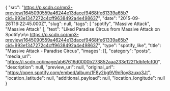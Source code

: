 {
  "src": "https://p.scdn.co/mp3-preview/1645090559a46244e13dacef9468ffe61339a65b?cid=993e1347272c4cff9638492a4e498637",
  "date": "2015-09-28T16:22:45.000Z",
  "slug": null,
  "tags": [
    "spotify",
    "Massive Attack",
    "Massive Attack"
  ],
  "text": "Liked Paradise Circus from Massive Attack on Spotify\n\n https://p.scdn.co/mp3-preview/1645090559a46244e13dacef9468ffe61339a65b?cid=993e1347272c4cff9638492a4e498637",
  "type": "spotify_like",
  "title": "Massive Attack - Paradise Circus",
  "images": [],
  "category": "posts",
  "media_url": "https://i.scdn.co/image/ab67616d0000b273852aaa233e122f1dbfefcf00",
  "description": null,
  "preview_url": null,
  "original_url": "https://open.spotify.com/embed/album/1F8y2bg9V9nRoy8zuxo3Jt",
  "location_latitude": null,
  "additional_payload": null,
  "location_longitude": null
}